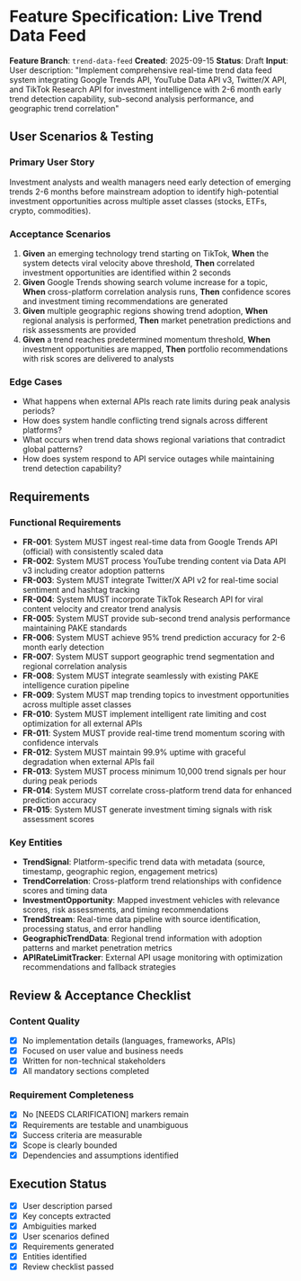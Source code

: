 # Feature Specification: Live Trend Data Feed

**Feature Branch**: `trend-data-feed`
**Created**: 2025-09-15
**Status**: Draft
**Input**: User description: "Implement comprehensive real-time trend data feed system integrating Google Trends API, YouTube Data API v3, Twitter/X API, and TikTok Research API for investment intelligence with 2-6 month early trend detection capability, sub-second analysis performance, and geographic trend correlation"

## User Scenarios & Testing

### Primary User Story
Investment analysts and wealth managers need early detection of emerging trends 2-6 months before mainstream adoption to identify high-potential investment opportunities across multiple asset classes (stocks, ETFs, crypto, commodities).

### Acceptance Scenarios
1. **Given** an emerging technology trend starting on TikTok, **When** the system detects viral velocity above threshold, **Then** correlated investment opportunities are identified within 2 seconds
2. **Given** Google Trends showing search volume increase for a topic, **When** cross-platform correlation analysis runs, **Then** confidence scores and investment timing recommendations are generated
3. **Given** multiple geographic regions showing trend adoption, **When** regional analysis is performed, **Then** market penetration predictions and risk assessments are provided
4. **Given** a trend reaches predetermined momentum threshold, **When** investment opportunities are mapped, **Then** portfolio recommendations with risk scores are delivered to analysts

### Edge Cases
- What happens when external APIs reach rate limits during peak analysis periods?
- How does system handle conflicting trend signals across different platforms?
- What occurs when trend data shows regional variations that contradict global patterns?
- How does system respond to API service outages while maintaining trend detection capability?

## Requirements

### Functional Requirements
- **FR-001**: System MUST ingest real-time data from Google Trends API (official) with consistently scaled data
- **FR-002**: System MUST process YouTube trending content via Data API v3 including creator adoption patterns
- **FR-003**: System MUST integrate Twitter/X API v2 for real-time social sentiment and hashtag tracking
- **FR-004**: System MUST incorporate TikTok Research API for viral content velocity and creator trend analysis
- **FR-005**: System MUST provide sub-second trend analysis performance maintaining PAKE standards
- **FR-006**: System MUST achieve 95% trend prediction accuracy for 2-6 month early detection
- **FR-007**: System MUST support geographic trend segmentation and regional correlation analysis
- **FR-008**: System MUST integrate seamlessly with existing PAKE intelligence curation pipeline
- **FR-009**: System MUST map trending topics to investment opportunities across multiple asset classes
- **FR-010**: System MUST implement intelligent rate limiting and cost optimization for all external APIs
- **FR-011**: System MUST provide real-time trend momentum scoring with confidence intervals
- **FR-012**: System MUST maintain 99.9% uptime with graceful degradation when external APIs fail
- **FR-013**: System MUST process minimum 10,000 trend signals per hour during peak periods
- **FR-014**: System MUST correlate cross-platform trend data for enhanced prediction accuracy
- **FR-015**: System MUST generate investment timing signals with risk assessment scores

### Key Entities
- **TrendSignal**: Platform-specific trend data with metadata (source, timestamp, geographic region, engagement metrics)
- **TrendCorrelation**: Cross-platform trend relationships with confidence scores and timing data
- **InvestmentOpportunity**: Mapped investment vehicles with relevance scores, risk assessments, and timing recommendations
- **TrendStream**: Real-time data pipeline with source identification, processing status, and error handling
- **GeographicTrendData**: Regional trend information with adoption patterns and market penetration metrics
- **APIRateLimitTracker**: External API usage monitoring with optimization recommendations and fallback strategies

## Review & Acceptance Checklist

### Content Quality
- [x] No implementation details (languages, frameworks, APIs)
- [x] Focused on user value and business needs
- [x] Written for non-technical stakeholders
- [x] All mandatory sections completed

### Requirement Completeness
- [x] No [NEEDS CLARIFICATION] markers remain
- [x] Requirements are testable and unambiguous
- [x] Success criteria are measurable
- [x] Scope is clearly bounded
- [x] Dependencies and assumptions identified

## Execution Status

- [x] User description parsed
- [x] Key concepts extracted
- [x] Ambiguities marked
- [x] User scenarios defined
- [x] Requirements generated
- [x] Entities identified
- [x] Review checklist passed